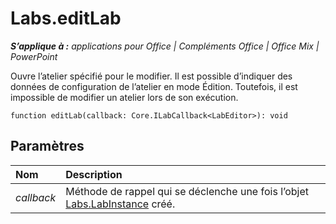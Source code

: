 
# <a name="labs.editlab"></a>Labs.editLab

 _**S’applique à :** applications pour Office | Compléments Office | Office Mix | PowerPoint_

Ouvre l’atelier spécifié pour le modifier. Il est possible d’indiquer des données de configuration de l’atelier en mode Édition. Toutefois, il est impossible de modifier un atelier lors de son exécution.

```
function editLab(callback: Core.ILabCallback<LabEditor>): void
```


## <a name="parameters"></a>Paramètres


|**Nom**|**Description**|
|:-----|:-----|
| _callback_|Méthode de rappel qui se déclenche une fois l’objet [Labs.LabInstance](../../reference/office-mix/labs.labinstance.md) créé.|
